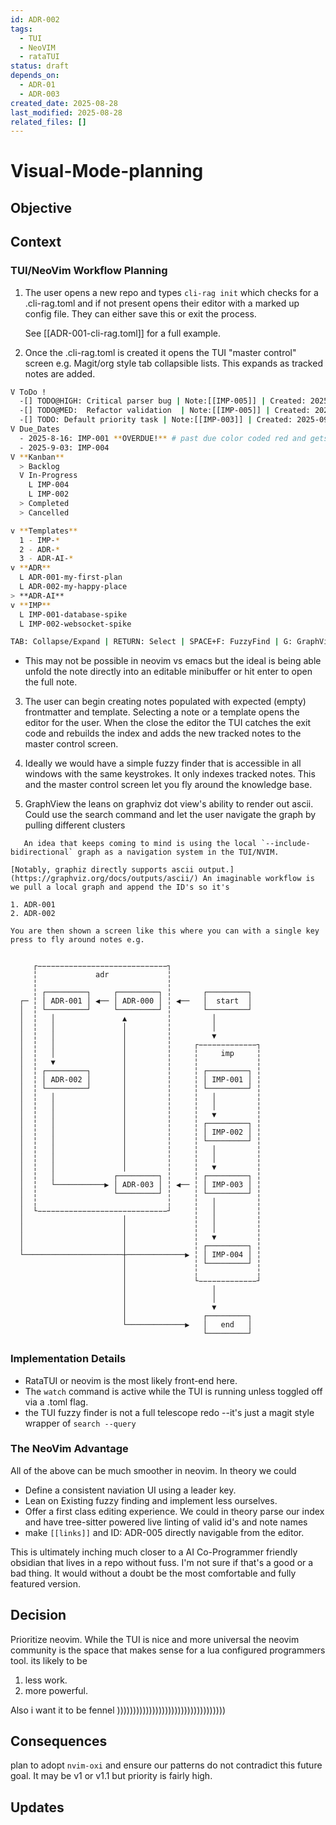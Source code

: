 ```yaml
---
id: ADR-002
tags:
  - TUI
  - NeoVIM
  - rataTUI
status: draft
depends_on:
  - ADR-01
  - ADR-003
created_date: 2025-08-28
last_modified: 2025-08-28
related_files: []
---
```


# Visual-Mode-planning

## Objective
<!-- A concise statement explaining the goal of this decision. -->


## Context
<!-- What is the issue that we're seeing that is motivating this decision or change? -->

### TUI/NeoVim Workflow Planning

1. The user opens a new repo and types `cli-rag init` which checks for a .cli-rag.toml and if not present opens their editor with a marked up config file. They can either save this or exit the process. 
   
   See [[ADR-001-cli-rag.toml]] for a full example. 

2. Once the .cli-rag.toml is created it opens the TUI "master control" screen e.g. Magit/org style tab collapsible lists. This expands as tracked notes are added. 
   
  ```bash 
V ToDo ! 
	-[] TODO@HIGH: Critical parser bug | Note:[[IMP-005]] | Created: 2025-09-01 
	-[] TODO@MED:  Refactor validation  | Note:[[IMP-005]] | Created: 2025-08-27
	-[] TODO: Default priority task | Note:[[IMP-003]] | Created: 2025-09-03
V Due_Dates
    - 2025-8-16: IMP-001 **OVERDUE!** # past due color coded red and gets a flag 
    - 2025-9-03: IMP-004 
V **Kanban**
	> Backlog
	V In-Progress
	  L IMP-004
	  L IMP-002 
	> Completed
	> Cancelled 
 
v **Templates** 
	1 - IMP-*  
	2 - ADR-*
	3 - ADR-AI-*
v **ADR** 
	L ADR-001-my-first-plan
	L ADR-002-my-happy-place
> **ADR-AI** 
v **IMP** 
	L IMP-001-database-spike
	L IMP-002-websocket-spike  
 
TAB: Collapse/Expand | RETURN: Select | SPACE+F: FuzzyFind | G: GraphView
```

- This may not be possible in neovim vs emacs but the ideal is being able unfold the note directly into an editable minibuffer or hit enter to open the full note.  

3.  The user can begin creating notes populated with expected (empty) frontmatter and template. Selecting a note or a template opens the editor for the user. When the close the editor the TUI catches the exit code and rebuilds the index and adds the new tracked notes to the master control screen. 

4. Ideally we would have a simple fuzzy finder that is accessible in all windows with the same keystrokes. It only indexes tracked notes. This and the master control screen let you fly around the knowledge base. 
   
5. GraphView the leans on graphviz dot view's ability to render out ascii. Could use the search command and let the user navigate the graph by pulling different clusters 
   
```
   An idea that keeps coming to mind is using the local `--include-bidirectional` graph as a navigation system in the TUI/NVIM. 

[Notably, graphiz directly supports ascii output.](https://graphviz.org/docs/outputs/ascii/) An imaginable workflow is we pull a local graph and append the ID's so it's 

1. ADR-001 
2. ADR-002 
   
You are then shown a screen like this where you can with a single key press to fly around notes e.g. 


     ┌−−−−−−−−−−−−−−−−−−−−−−−−−−−−−┐
     ╎             adr             ╎
     ╎                             ╎
     ╎ ┌─────────┐     ┌─────────┐ ╎       ┌─────────┐
  ┌─ ╎ │ ADR-001 │ ◀── │ ADR-000 │ ╎ ◀──   │  start  │
  │  ╎ └─────────┘     └─────────┘ ╎       └─────────┘
  │  ╎   │               ▲         ╎         │
  │  ╎   │               │         ╎         │
  │  ╎   │               │         ╎         ▼
  │  ╎   │               │         ╎     ┌−−−−−−−−−−−−−┐
  │  ╎   │               │         ╎     ╎     imp     ╎
  │  ╎   ▼               │         ╎     ╎             ╎
  │  ╎ ┌─────────┐       │         ╎     ╎ ┌─────────┐ ╎
  │  ╎ │ ADR-002 │       │         ╎     ╎ │ IMP-001 │ ╎
  │  ╎ └─────────┘       │         ╎     ╎ └─────────┘ ╎
  │  ╎   │               │         ╎     ╎   │         ╎
  │  ╎   │               │         ╎     ╎   │         ╎
  │  ╎   │               │         ╎     ╎   ▼         ╎
  │  ╎   │               │         ╎     ╎ ┌─────────┐ ╎
  │  ╎   │               │         ╎     ╎ │ IMP-002 │ ╎
  │  ╎   │               │         ╎     ╎ └─────────┘ ╎
  │  ╎   │               │         ╎     ╎   │         ╎
  │  ╎   │               │         ╎     ╎   │         ╎
  │  ╎   │               │         ╎     ╎   ▼         ╎
  │  ╎   │             ┌─────────┐ ╎     ╎ ┌─────────┐ ╎
  │  ╎   └───────────▶ │ ADR-003 │ ╎ ◀── ╎ │ IMP-003 │ ╎
  │  ╎                 └─────────┘ ╎     ╎ └─────────┘ ╎
  │  ╎                             ╎     ╎   │         ╎
  │  └−−−−−−−−−−−−−−−−−−−−−−−−−−−−−┘     ╎   │         ╎
  │                      │               ╎   │         ╎
  │                      │               ╎   │         ╎
  │                      │               ╎   ▼         ╎
  │                      │               ╎ ┌─────────┐ ╎
  └──────────────────────┼─────────────▶ ╎ │ IMP-004 │ ╎
                         │               ╎ └─────────┘ ╎
                         │               ╎             ╎
                         │               └−−−−−−−−−−−−−┘
                         │                   │
                         │                   │
                         │                   ▼
                         │                 ┌─────────┐
                         └─────────────▶   │   end   │
                                           └─────────┘
```


   
### Implementation Details 

- RataTUI or neovim is the most likely front-end here. 
- The `watch` command is active while the TUI is running unless toggled off via a .toml flag. 
- the TUI fuzzy finder is not a full telescope redo --it's just a magit style wrapper of `search --query `
   
### The NeoVim Advantage

All of the above can be much smoother in neovim. In theory we could 

- Define a consistent naviation UI using a leader key. 
- Lean on Existing fuzzy finding and implement less ourselves. 
- Offer a first class editing experience. We could in theory parse our index and have tree-sitter powered live linting of valid id's and note names
- make `[[links]]` and ID: ADR-005 directly navigable from the editor. 

This is ultimately inching much closer to a AI Co-Programmer friendly obsidian that lives in a repo without fuss. I'm not sure if that's a good or a bad thing. It would without a doubt be the most comfortable and fully featured version. 

## Decision
<!-- What is the change that we're proposing and/or doing? -->

Prioritize neovim. While the TUI is nice and more universal the neovim community is the space that makes sense for a lua configured programmers tool. its likely to be 

1. less work. 
2. more powerful. 

Also i want it to be fennel ))))))))))))))))))))))))))))))))))

## Consequences
<!-- What becomes easier or more difficult to do because of this change? -->

plan to adopt `nvim-oxi` and ensure our patterns do not contradict this future goal. It may be v1 or v1.1 but priority is fairly high. 

## Updates
<!-- Changes that happened when the rubber met the road -->